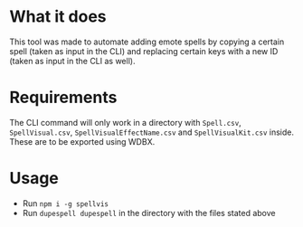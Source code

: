 # What it does

This tool was made to automate adding emote spells by copying a certain spell (taken as input in the CLI) and replacing certain keys with a new ID (taken as input in the CLI as well).

# Requirements

The CLI command will only work in a directory with `Spell.csv`, `SpellVisual.csv`, `SpellVisualEffectName.csv` and `SpellVisualKit.csv` inside. These are to be exported using WDBX.

# Usage

- Run `npm i -g spellvis`
- Run `dupespell dupespell` in the directory with the files stated above
